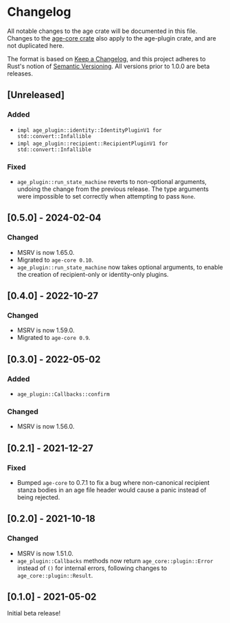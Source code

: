 # Changelog
All notable changes to the age crate will be documented in this file. Changes
to the [age-core crate](../age-core/CHANGELOG.md) also apply to the age-plugin
crate, and are not duplicated here.

The format is based on [Keep a Changelog](https://keepachangelog.com/en/1.0.0/),
and this project adheres to Rust's notion of
[Semantic Versioning](https://semver.org/spec/v2.0.0.html). All versions prior
to 1.0.0 are beta releases.

## [Unreleased]
### Added
- `impl age_plugin::identity::IdentityPluginV1 for std::convert::Infallible`
- `impl age_plugin::recipient::RecipientPluginV1 for std::convert::Infallible`

### Fixed
- `age_plugin::run_state_machine` reverts to non-optional arguments, undoing the
  change from the previous release. The type arguments were impossible to set
  correctly when attempting to pass `None`.

## [0.5.0] - 2024-02-04
### Changed
- MSRV is now 1.65.0.
- Migrated to `age-core 0.10`.
- `age_plugin::run_state_machine` now takes optional arguments, to enable the
  creation of recipient-only or identity-only plugins.

## [0.4.0] - 2022-10-27
### Changed
- MSRV is now 1.59.0.
- Migrated to `age-core 0.9`.

## [0.3.0] - 2022-05-02
### Added
- `age_plugin::Callbacks::confirm`

### Changed
- MSRV is now 1.56.0.

## [0.2.1] - 2021-12-27
### Fixed
- Bumped `age-core` to 0.7.1 to fix a bug where non-canonical recipient stanza
  bodies in an age file header would cause a panic instead of being rejected.

## [0.2.0] - 2021-10-18
### Changed
- MSRV is now 1.51.0.
- `age_plugin::Callbacks` methods now return `age_core::plugin::Error` instead
  of `()` for internal errors, following changes to `age_core::plugin::Result`.

## [0.1.0] - 2021-05-02
Initial beta release!
